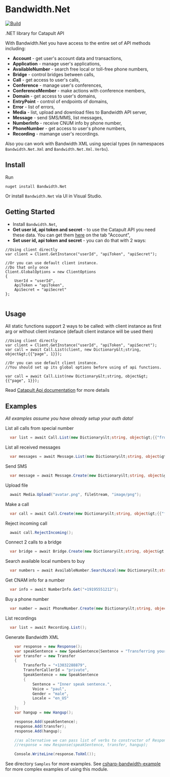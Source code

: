 # Bandwidth.Net
[![Build](https://ci.appveyor.com/api/projects/status/bhv8hs3fx9k6c33i?svg=true)](https://ci.appveyor.com/project/avbel/csharp-bandwidth)

.NET library for Catapult API

With Bandwidth.Net  you have access to the entire set of API methods including:
* **Account** - get user's account data and transactions,
* **Application** - manage user's applications,
* **AvailableNumber** - search free local or toll-free phone numbers,
* **Bridge** - control bridges between calls,
* **Call** - get access to user's calls,
* **Conference** - manage user's conferences,
* **ConferenceMember** - make actions with conference members,
* **Domain** - get access to user's domains,
* **EntryPoint** - control of endpoints of domains,
* **Error** - list of errors,
* **Media** - list, upload and download files to Bandwidth API server,
* **Message** - send SMS/MMS, list messages,
* **NumberInfo** - receive CNUM info by phone number,
* **PhoneNumber** - get access to user's phone numbers,
* **Recording** - mamange user's recordings.

Also you can work with Bandwidth XML using special types (in namespaces `Bandwidth.Net.Xml` and `Bandwidth.Net.Xml.Verbs`). 
## Install

Run

```
nuget install Bandwidth.Net
```

Or install `Bandwidth.Net` via UI in Visual Studio.
## Getting Started

* Install `Bandwidth.Net`,
* **Get user id, api token and secret** - to use the Catapult API you need these data.  You can get them [here](https://catapult.inetwork.com/pages/catapult.jsf) on the tab "Account",
* **Set user id, api token and secret** - you can do that with 2 ways:

```
//Using client directly
var client = Client.GetInstance("userId", "apiToken", "apiSecret");

//Or you can use default client instance.
//Do that only once
Client.GlobalOptions = new ClientOptions
{
    UserId = "userId",
    ApiToken = "apiToken",
    ApiSecret = "apiSecret"
};


```
## Usage

All static functions support 2 ways to be called: with client instance as first arg or without client instance (default client instance will be used then)

```
//Using client directly
var client = Client.GetInstance("userId", "apiToken", "apiSecret");
var call = await Call.List(client, new Dictionary&lt;string, object&gt;{{"page", 1}});

//Or you can use default client instance.
//You should set up its global options before using of api functions.

var call = await Call.List(new Dictionary&lt;string, object&gt;{{"page", 1}});

```
Read [Catapult Api documentation](https://catapult.inetwork.com/docs/api-docs/) for more details

## Examples
*All examples assume you have already setup your auth data!*

List all calls from special number

```csharp
  var list = await Call.List(new Dictionary&lt;string, object&gt;{{"from", "+19195551212"}});
```

List all received messages

```csharp
  var messages = await Message.List(new Dictionary&lt;string, object&gt;{{"state", "received"}});
```

Send SMS

```csharp
  var message = await Message.Create(new Dictionary&lt;string, object&gt;{{"from", "+19195551212"}, {"to", "+191955512142"}, {"text", "Test"}});
```

Upload file 

```csharp
  await Media.Upload("avatar.png", fileStream, "image/png");
```

Make a call

```csharp
  var call = await Call.Create(new Dictionary&lt;string, object&gt;{{"from", "+19195551212"}, {"to", "+191955512142"}});
```

Reject incoming call

```csharp
  await call.RejectIncoming();
```

Connect 2 calls to a bridge

```csharp
  var bridge = await Bridge.Create(new Dictionary&lt;string, object&gt;{{"callIds", new[]{callId1, callId2}}});
```

Search available local numbers to buy

```csharp
  var numbers = await AvailableNumber.SearchLocal(new Dictionary&lt;string, object&gt;{{"state", "NC"}, {"city", "Cary"}});
```
Get CNAM info for a number

```csharp
  var info = await NumberInfo.Get("+19195551212");
```

Buy a phone number

```csharp
  var number = await PhoneNumber.Create(new Dictionary&lt;string, object&gt;{{"number", "+19195551212"}});
```

List recordings

```csharp
  var list = await Recording.List();
```


Generate Bandwidth XML

```csharp
    var response = new Response();
    var speakSentence = new SpeakSentence{Sentence = "Transferring your call, please wait.", Voice = "paul", Gender = "male", Locale = "en_US"};
    var transfer = new Transfer
    {
        TransferTo = "+13032288879", 
        TransferCallerId = "private",
        SpeakSentence = new SpeakSentence
        {
            Sentence = "Inner speak sentence.",
            Voice = "paul",
            Gender = "male",
            Locale = "en_US"
        }
    };
    var hangup = new Hangup();

    response.Add(speakSentence);
    response.Add(transfer);
    response.Add(hangup);

    //as alternative we can pass list of verbs to constructor of Response
    //response = new Response(speakSentence, transfer, hangup);

    Console.WriteLine(response.ToXml());

```



See directory `Samples` for more examples.
See [csharp-bandwidth-example](https://github.com/bandwidthcom/csharp-bandwidth-example) for more complex examples of using this module.


	
	
